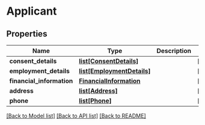 # Applicant

## Properties
Name | Type | Description | Notes
------------ | ------------- | ------------- | -------------
**consent_details** | [**list[ConsentDetails]**](ConsentDetails.md) |  | [optional] 
**employment_details** | [**list[EmploymentDetails]**](EmploymentDetails.md) |  | [optional] 
**financial_information** | [**FinancialInformation**](FinancialInformation.md) |  | [optional] 
**address** | [**list[Address]**](Address.md) |  | [optional] 
**phone** | [**list[Phone]**](Phone.md) |  | [optional] 

[[Back to Model list]](../README.md#documentation-for-models) [[Back to API list]](../README.md#documentation-for-api-endpoints) [[Back to README]](../README.md)

